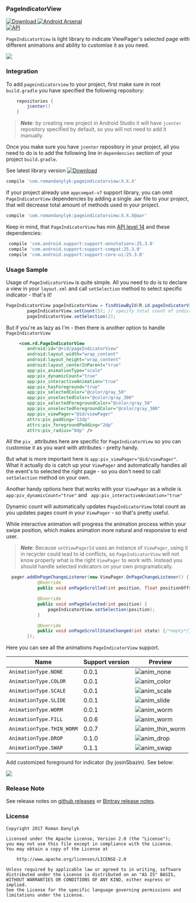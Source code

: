

### **PageIndicatorView**
[ ![Download](https://api.bintray.com/packages/romandanylyk/maven/pageindicatorview/images/download.svg) ](https://bintray.com/romandanylyk/maven/pageindicatorview/_latestVersion)[![Android Arsenal](https://img.shields.io/badge/Android%20Arsenal-PageIndicatorView-green.svg?style=true)](https://android-arsenal.com/details/1/4555)  
[![API](https://img.shields.io/badge/API-14%2B-brightgreen.svg?style=flat)](https://android-arsenal.com/api?level=14)


`PageIndicatorView` is light library to indicate ViewPager's selected page with different animations and ability to customise it as you need.

![](https://raw.githubusercontent.com/romandanylyk/PageIndicatorView/master/assets/preview_anim_drop.gif)

### **Integration**
To add `pageindicatorview` to your project, first make sure in root `build.gradle` you have specified the following repository:
```groovy
    repositories {
        jcenter()
    }
```
>***Note***: by creating new project in Android Studio it will have `jcenter` repository specified by default, so you will not need to add it manually.

Once you make sure you have `jcenter` repository in your project, all you need to do is to add the following line in `dependencies` section of your project `build.gradle`.
 
See latest library version [ ![Download](https://api.bintray.com/packages/romandanylyk/maven/pageindicatorview/images/download.svg) ](https://bintray.com/romandanylyk/maven/pageindicatorview/_latestVersion)
```groovy
compile 'com.romandanylyk:pageindicatorview:X.X.X'
```
If your project already use `appcompat-v7` support library, you can omit `PageIndicatorView` dependencies by adding a single .aar file to your project, that will decrease total amount of methods used in your project.

```groovy
compile 'com.romandanylyk:pageindicatorview:X.X.X@aar'
```

Keep in mind, that `PageIndicatorView` has min [API level 14](https://developer.android.com/about/dashboards/index.html) and these dependencies:

```groovy
 compile 'com.android.support:support-annotations:25.3.0'
 compile 'com.android.support:support-compat:25.3.0'
 compile 'com.android.support:support-core-ui:25.3.0'
```

### **Usage Sample**
Usage of `PageIndicatorView` is quite simple. All you need to do is to declare a view in your `layout.xml`  and call `setSelection` method to select specific indicator - that's it!

```java
PageIndicatorView pageIndicatorView = findViewById(R.id.pageIndicatorView);
        pageIndicatorView.setCount(5); // specify total count of indicators
        pageIndicatorView.setSelection(2);
```


But if you're as lazy as I'm - then there is another option to handle `PageIndicatorView` 

```xml
     <com.rd.PageIndicatorView
        android:id="@+id/pageIndicatorView"
        android:layout_width="wrap_content"
        android:layout_height="wrap_content"
        android:layout_centerInParent="true"
        app:piv_animationType="scale"
        app:piv_dynamicCount="true"
        app:piv_interactiveAnimation="true"
        app:piv_hasForeground="true"
        app:piv_selectedColor="@color/gray_50"
        app:piv_unselectedColor="@color/gray_300"
        app:piv_selectedForegroundColor="@color/gray_50"
        app:piv_unselectedForegroundColor="@color/gray_300"
        app:piv_viewPager="@id/viewPager"
        attrs:piv_padding="12dp"
        attrs:piv_foregroundPadding="2dp"
        attrs:piv_radius="8dp" />
```
All the `piv_` attributes here are specific for `PageIndicatorView` so you can customise it as you want with attributes - pretty handy. 

But what is more important here is  `app:piv_viewPager="@id/viewPager"`.
What it actually do is catch up your `ViewPager` and automatically handles all the event's to selected the right page - so you don't need to call `setSelection` method on your own.

Another handy options here that works with your `ViewPager` as a whole is 
`app:piv_dynamicCount="true"` and ` app:piv_interactiveAnimation="true"` 

Dynamic count will automatically updates `PageIndicatorView` total count as you updates pages count in your `ViewPager` - so that's pretty useful.

While interactive animation will progress the animation process within your swipe position, which makes animation more natural and responsive to end user.


> ***Note***:  Because `setViewPagerId` uses an instance of `ViewPager`, using it in recycler could lead to id conflicts, so `PageIndicatorView` will not know properly what is the right `ViewPager` to work with. Instead you should handle selected indicators on your own programatically.


```java
  pager.addOnPageChangeListener(new ViewPager.OnPageChangeListener() {
            @Override
            public void onPageScrolled(int position, float positionOffset, int positionOffsetPixels) {/*empty*/}

            @Override
            public void onPageSelected(int position) {
                pageIndicatorView.setSelection(position);
            }

            @Override
            public void onPageScrollStateChanged(int state) {/*empty*/}
        });
```


Here you can see all the animations `PageIndicatorView` support.

Name| Support version| Preview
-------- | --- | ---
`AnimationType.NONE`| 0.0.1 | ![anim_none](https://raw.githubusercontent.com/romandanylyk/PageIndicatorView/master/assets/anim_none.gif)
`AnimationType.COLOR`| 0.0.1 |![anim_color](https://raw.githubusercontent.com/romandanylyk/PageIndicatorView/master/assets/anim_color.gif)
`AnimationType.SCALE`| 0.0.1 |![anim_scale](https://raw.githubusercontent.com/romandanylyk/PageIndicatorView/master/assets/anim_scale.gif)
`AnimationType.SLIDE`| 0.0.1 |![anim_slide](https://raw.githubusercontent.com/romandanylyk/PageIndicatorView/master/assets/anim_slide.gif)
`AnimationType.WORM`| 0.0.1 |![anim_worm](https://raw.githubusercontent.com/romandanylyk/PageIndicatorView/master/assets/anim_worm.gif)
`AnimationType.FILL`| 0.0.6 |![anim_worm](https://raw.githubusercontent.com/romandanylyk/PageIndicatorView/master/assets/anim_fill.gif)
`AnimationType.THIN_WORM`| 0.0.7 |![anim_thin_worm](https://raw.githubusercontent.com/romandanylyk/PageIndicatorView/master/assets/anim_thin_worm.gif)
`AnimationType.DROP`| 0.1.0 |![anim_drop](https://raw.githubusercontent.com/romandanylyk/PageIndicatorView/master/assets/anim_drop.gif)
`AnimationType.SWAP`| 0.1.1 |![anim_swap](https://raw.githubusercontent.com/romandanylyk/PageIndicatorView/master/assets/anim_swap.gif)


Add customized foreground for indicator (by josinSbazin). See below:

![](https://im4.ezgif.com/tmp/ezgif-4-816cd829ad.gif)

### **Release Note**
See release notes on [github releases](https://github.com/romandanylyk/PageIndicatorView/releases) or [Bintray release notes](https://bintray.com/romandanylyk/maven/pageindicatorview#release).

### **License**

    Copyright 2017 Roman Danylyk
    
    Licensed under the Apache License, Version 2.0 (the "License");
    you may not use this file except in compliance with the License.
    You may obtain a copy of the License at
    
        http://www.apache.org/licenses/LICENSE-2.0
    
    Unless required by applicable law or agreed to in writing, software
    distributed under the License is distributed on an "AS IS" BASIS,
    WITHOUT WARRANTIES OR CONDITIONS OF ANY KIND, either express or implied.
    See the License for the specific language governing permissions and
    limitations under the License.

